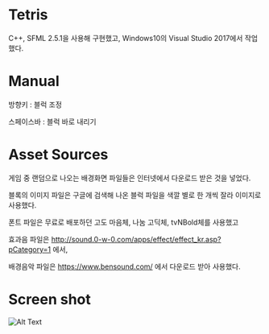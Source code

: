 # Tetris
C++, SFML 2.5.1을 사용해 구현했고, Windows10의 Visual Studio 2017에서 작업했다.

# Manual
방향키 : 블럭 조정

스페이스바 : 블럭 바로 내리기

# Asset Sources

게임 중 랜덤으로 나오는 배경화면 파일들은 인터넷에서 다운로드 받은 것을 넣었다.

블록의 이미지 파일은 구글에 검색해 나온 블럭 파일을 색깔 별로 한 개씩 잘라 이미지로 사용했다.

폰트 파일은 무료로 배포하던 고도 마음체, 나눔 고딕체, tvNBold체를 사용했고

효과음 파일은 http://sound.0-w-0.com/apps/effect/effect_kr.asp?pCategory=1 에서,

배경음악 파일은 https://www.bensound.com/ 에서 다운로드 받아 사용했다.


# Screen shot


![Alt Text](https://github.com/jopemachine/Tetris/blob/master/ScreenGif.gif)
